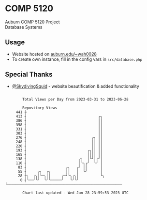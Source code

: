# COMP 5120
Auburn COMP 5120 Project  
Database Systems

## Usage
- Website hosted on [auburn.edu/~wah0028](https://webhome.auburn.edu/~wah0028/)
- To create own instance, fill in the config vars in `src/database.php`

## Special Thanks
- [@SkydivingSquid](https://github.com/SkydivingSquid) - website beautification & added functionality

```

        Total Views per Day from 2023-03-31 to 2023-06-28

        Repository Views
     441 ┼
     413 ┤                                 ╭╮
     386 ┤                                 ││
     358 ┤                                 ││
     331 ┤                                 ││
     303 ┤                                 ││
     276 ┤                              ╭╮ ││
     248 ┤                              ││ ││
     220 ┤                              ││ ││
     193 ┤                            ╭╮││ ││
     165 ┤                            ││││ ││
     138 ┤                        ╭╮  │╰╯│╭╯│
     110 ┤                        │╰╮╭╯  ╰╯ │
      83 ┤                  ╭╮   ╭╯ ││      │
      55 ┤     ╭╮  ╭╮       ││   │  ╰╯      │
      28 ┼╮  ╭╮│╰─╮││     ╭─╯╰╮╭╮│          ╰╮
       0 ┤╰──╯╰╯  ╰╯╰─────╯   ╰╯╰╯           ╰─────────────────────────────────────────────────────

        Chart last updated - Wed Jun 28 23:59:53 2023 UTC
        
```
